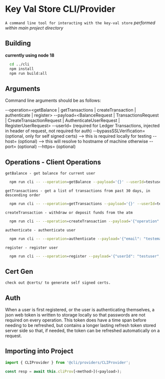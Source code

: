 # Key Val Store CLI/Provider

`A command line tool for interacting with the key-val store`
*performed within main project directory*


## Building

**currently using node 18**

```bash
  cd ../cli
  npm install
  npm run build:all
```


## Arguments

Command line arguments should be as follows:

  --operation=<getBalance | getTransactions | createTransaction | authenticate | register>
  --payload=<BalanceRequest | TransactionsRequest | CreateTransactionRequest | AuthenticateUserRequest | RegisterUserRequest>
  --userId=<userId> (required for Ledger Transactions, injected in header of request, not required for auth)
  --bypassSSLVerification=<boolean> (optional, only for self signed certs) --> this is required locally for testing
  --host=<host> (optional)  --> this will resolve to hostname of machine otherwise
  --port=<port> (optional)
  --https=<boolean> (optional)


## Operations - Client Operations

`getBalance - get balance for current user`
```bash
  npm run cli -- --operation=getBalance --payload='{}' --userId=testuser --bypassSSLVerification=true
```

`getTransactions - get a list of transactions from past 30 days, in descending order`
```bash
  npm run cli -- --operation=getTransactions --payload='{}' --userId=testuser --bypassSSLVerification=true
```

`createTransaction - withdraw or deposit funds from the atm`
```bash
  npm run cli -- --operation=createTransaction --payload='{"operation": "deposit","transactionSize": 1000}' --userId=testuser --bypassSSLVerification=true
```

`authenticate - authenticate user`
```bash
  npm run cli -- --operation=authenticate --payload='{"email": "testemail","password": "testpass"}' --bypassSSLVerification=true
```

`register - register user`
```bash
  npm run cli -- --operation=register --payload='{"userId": "testuser","email": "testemail","password": "testpass","phone": "1234567890"}' --bypassSSLVerification=true
```


## Cert Gen

`check out @certs/ to generate self signed certs.`


## Auth

When a user is first registered, or the user is authenticating themselves, a json web token is written to storage locally so that passwords are not required on every operation.
This token does have a time span before needing to be refreshed, but contains a longer lasting refresh token stored server side so that, if needed, the token can be refreshed automatically on a request.


## Importing into Project

```ts
import { CLIProvider } from '@cli/providers/CLIProvider';

const resp = await this.cliProv[<method>](<payload>);
```